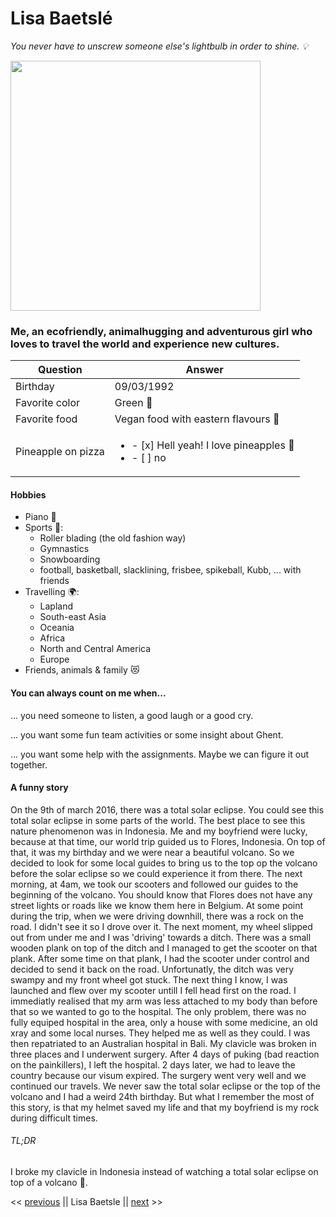 # Lisa Baetslé
*You never have to unscrew someone else's lightbulb in order to shine. :bulb:*

<img src="https://github.com/LisaBaetsle/markdown-challenge/blob/master/LisaBaetsle.jpg " width="400">

### Me, an ecofriendly, animalhugging and adventurous girl who loves to travel the world and experience new cultures.

Question | Answer
------------ | -------------
Birthday | 09/03/1992
Favorite color | Green :green_heart:
Favorite food | Vegan food with eastern flavours :curry:
Pineapple on pizza | <ul><li>- [x] Hell yeah! I love pineapples :pineapple: </li> <li> - [ ] no </li> </ul>


#### Hobbies
- Piano :musical_keyboard:
- Sports :dancer::
  - Roller blading (the old fashion way)
  - Gymnastics
  - Snowboarding
  - football, basketball, slacklining, frisbee, spikeball, Kubb, ... with friends
- Travelling :earth_africa::
  - Lapland
  - South-east Asia
  - Oceania
  - Africa
  - North and Central America
  - Europe
- Friends, animals & family :heart_eyes_cat:

#### You can always count on me when...
... you need someone to listen, a good laugh or a good cry.

... you want some fun team activities or some insight about Ghent.

... you want some help with the assignments. Maybe we can figure it out together.

#### A funny story
On the 9th of march 2016, there was a total solar eclipse. You could see this total solar eclipse in some parts of the world. The best place to see this nature phenomenon was in Indonesia. Me and my boyfriend were lucky, because at that time, our world trip guided us to Flores, Indonesia. On top of that, it was my birthday and we were near a beautiful volcano. So we decided to look for some local guides to bring us to the top op the volcano before the solar eclipse so we could experience it from there. The next morning, at 4am, we took our scooters and followed our guides to the beginning of the volcano. You should know that Flores does not have any street lights or roads like we know them here in Belgium. At some point during the trip, when we were driving downhill, there was a rock on the road. I didn't see it so I drove over it. The next moment, my wheel slipped out from under me and I was 'driving' towards a ditch. There was a small wooden plank on top of the ditch and I managed to get the scooter on that plank. After some time on that plank, I had the scooter under control and decided to send it back on the road. Unfortunatly, the ditch was very swampy and my front wheel got stuck. The next thing I know, I was launched and flew over my scooter untill I fell head first on the road. I immediatly realised that my arm was less attached to my body than before that so we wanted to go to the hospital. The only problem, there was no fully equiped hospital in the area, only a house with some medicine, an old xray and some local nurses. They helped me as well as they could. I was then repatriated to an Australian hospital in Bali. My clavicle was broken in three places and I underwent surgery. After 4 days of puking (bad reaction on the painkillers), I left the hospital. 2 days later, we had to leave the country because our visum expired. The surgery went very well and we continued our travels. We never saw the total solar eclipse or the top of the volcano and I had a weird 24th birthday. But what I remember the most of this story, is that my helmet saved my life and that my boyfriend is my rock during difficult times.

###### TL;DR
I broke my clavicle in Indonesia instead of watching a total solar eclipse on top of a volcano :volcano:.


<< [previous](https://github.com/KimDelbarre/markdown-challenge/blob/master/README.md) || Lisa Baetsle || [next](http://github.com) >>
